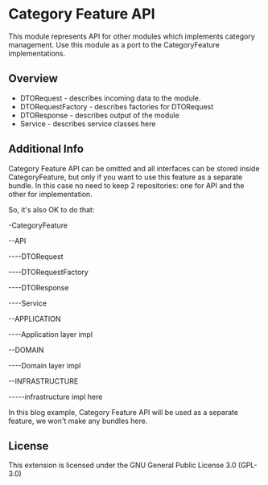 # Category Feature API

This module represents API for other modules which implements category management.
Use this module as a port to the CategoryFeature implementations.
 
## Overview

- DTORequest - describes incoming data to the module.
- DTORequestFactory - describes factories for DTORequest
- DTOResponse - describes output of the module
- Service - describes service classes here

## Additional Info
Category Feature API can be omitted and all interfaces can be stored inside CategoryFeature,
but only if you want to use this feature as a separate bundle. In this case no need to keep 2 repositories:
one for API and the other for implementation.

So, it's also OK to do that:

-CategoryFeature

--API

----DTORequest

----DTORequestFactory

----DTOResponse

----Service

--APPLICATION

----Application layer impl

--DOMAIN

----Domain layer impl

--INFRASTRUCTURE

-----infrastructure impl here


In this blog example, Category Feature API will be used as a separate feature, we won't make any bundles here.

## License
This extension is licensed under the GNU General Public License 3.0 (GPL-3.0)

